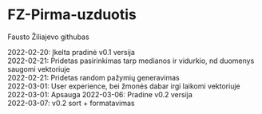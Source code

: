 # FZ-Pirma-uzduotis
Fausto Žiliajevo githubas

2022-02-20: Įkelta pradinė v0.1 versija  
2022-02-21: Pridetas pasirinkimas tarp medianos ir vidurkio, nd duomenys saugomi vektoriuje  
2022-02-21: Pridetas random pažymių generavimas  
2022-03-01: User experience, bei žmonės dabar irgi laikomi vektoriuje  
2022-03-01: Apsauga
2022-03-06: Pradine v0.2 versija  
2022-03-07: v0.2 sort + formatavimas  
